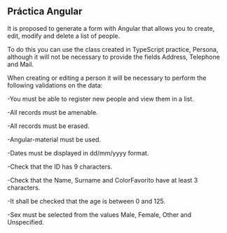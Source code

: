 
## Práctica Angular

It is proposed to generate a form with Angular that allows you to create, edit, modify and delete a list of people.

To do this you can use the class created in TypeScript practice, Persona, although it will not be necessary to provide the fields Address, Telephone and Mail.

When creating or editing a person it will be necessary to perform the following validations on the data:

-You must be able to register new people and view them in a list.

-All records must be amenable.

-All records must be erased.

-Angular-material must be used.

-Dates must be displayed in dd/mm/yyyy format.

-Check that the ID has 9 characters.

-Check that the Name, Surname and ColorFavorito have at least 3 characters.

-It shall be checked that the age is between 0 and 125.

-Sex must be selected from the values Male, Female, Other and Unspecified.
